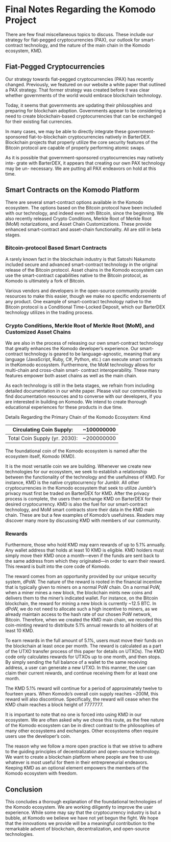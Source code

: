 # Final Notes Regarding the Komodo Project

There are few final miscellaneous topics to discuss. These include our strategy for fiat-pegged cryptocurrencies (PAX), our outlook for smart-contract technology, and the nature of the main chain in the Komodo ecosystem, KMD.

## Fiat-Pegged Cryptocurrencies

Our strategy towards fiat-pegged cryptocurrencies (PAX) has recently changed. Previously, we featured on our website a white paper that outlined a PAX strategy. That former strategy was created before it was clear whether governments of the world would embrace blockchain technology.

Today, it seems that governments are updating their philosophies and preparing for blockchain adoption. Governments appear to be considering a need to create blockchain-based cryptocurrencies that can be exchanged for their existing fiat currencies.

In many cases, we may be able to directly integrate these government-sponsored fiat-to-blockchain cryptocurrencies natively in BarterDEX. Blockchain projects that properly utilize the core security features of the Bitcoin protocol are capable of properly performing atomic swaps.

As it is possible that government-sponsored cryptocurrencies may natively inte- grate with BarterDEX, it appears that creating our own PAX technology may be un- necessary. We are putting all PAX endeavors on hold at this time.

## Smart Contracts on the Komodo Platform

There are several smart-contract options available in the Komodo ecosystem. The options based on the Bitcoin protocol have been included with our technology, and indeed even with Bitcoin, since the beginning. We also recently released Crypto Conditions, Merkle Root of Merkle Root (MoM) notarizations, and Asset Chain Customizations. These provide enhanced smart-contract and asset-chain functionality. All are still in beta stages.

### Bitcoin-protocol Based Smart Contracts

A rarely known fact in the blockchain industry is that Satoshi Nakamoto included secure and advanced smart-contract technology in the original release of the Bitcoin protocol. Asset chains in the Komodo ecosystem can use the smart-contract capabilities native to the Bitcoin protocol, as Komodo is ultimately a fork of Bitcoin.

Various vendors and developers in the open-source community provide resources to make this easier, though we make no specific endorsements of any product. One example of smart-contract technology native to the Bitcoin protocol is a Conditional Time-Locked Deposit, which our BarterDEX technology utilizes in the trading process.

### Crypto Conditions, Merkle Root of Merkle Root (MoM), and Customized Asset Chains

We are also in the process of releasing our own smart-contract technology that greatly enhances the Komodo developer’s experience. Our smart-contract technology is geared to be language-agnostic, meaning that any language (JavaScript, Ruby, C#, Python, etc.) can execute smart contracts in theKomodo ecosystem. Furthermore, the MoM technology allows for multi-chain and cross-chain smart- contract interoperability. These many features empower both asset chains as well as the main chain.

As each technology is still in the beta stages, we refrain from including detailed documentation in our white paper. Please visit our communities to find documentation resources and to converse with our developers, if you are interested in building on Komodo. We intend to create thorough educational experiences for these products in due time.

Details Regarding the Primary Chain of the Komodo Ecosystem: Kmd


| Circulating Coin Supply:      | \~100000000 |
|-------------------------------|-------------|
| Total Coin Supply (yr. 2030): | \~200000000 |

The foundational coin of the Komodo ecosystem is named after the ecosystem itself, Komodo (KMD).

It is the most versatile coin we are building. Whenever we create new technologies for our ecosystem, we seek to establish a relationship between the functionality of the technology and the usefulness of KMD. For instance, KMD is the native cryptocurrency for Jumblr. All other cryptocurrencies in the Komodo ecosystem that seek to utilize Jumblr’s privacy must first be traded on BarterDEX for KMD. After the privacy process is complete, the users then exchange KMD on BarterDEX for their desired cryptocurrency. KMD is also the fuel for our smart-contract technology, and MoM smart contracts store their data in the KMD main chain. These are but a few examples of Komodo’s usefulness. Readers may discover many more by discussing KMD with members of our community.

### Rewards

Furthermore, those who hold KMD may earn rewards of up to 5.1% annually. Any wallet address that holds at least 10 KMD is eligible. KMD holders must simply move their KMD once a month—even if the funds are sent back to the same address from which they originated—in order to earn their reward. This reward is built into the core code of Komodo.

The reward comes from an opportunity provided by our unique security system, dPoW. The nature of the reward is rooted in the financial incentive that is typically given to miners on a normal PoW chain. On a normal PoW, when a miner mines a new block, the blockchain mints new coins and delivers them to the miner’s indicated wallet. For instance, on the Bitcoin blockchain, the reward for mining a new block is currently ~12.5 BTC. In dPoW, we do not need to allocate such a high incentive to miners, as we already maintain access to the hash rate of our chosen PoW network, Bitcoin. Therefore, when we created the KMD main chain, we recoded this coin-minting reward to distribute 5.1% annual rewards to all holders of at least 10 KMD.

To earn rewards in the full amount of 5.1%, users must move their funds on the blockchain at least once per month. The reward is calculated as a part of the UTXO transfer process of this paper for details on UTXOs). The KMD code only calculates rewards for UTXOs up to one month, and then stops. By simply sending the full balance of a wallet to the same receiving address, a user can generate a new UTXO. In this manner, the user can claim their current rewards, and continue receiving them for at least one month.

The KMD 5.1% reward will continue for a period of approximately twelve to fourteen years. When Komodo’s overall coin supply reaches ~200M, this reward will also discontinue. Specifically, the reward will cease when the KMD chain reaches a block height of 7777777.

It is important to note that no one is forced into using KMD in our ecosystem. We are often asked why we chose this route, as the free nature of the Komodo ecosystem can be in direct contrast to the philosophies of many other ecosystems and exchanges.  Other ecosystems often require users use the developer’s coin.

The reason why we follow a more open practice is that we strive to adhere to the guiding principles of decentralization and open-source technology. We want to create a blockchain platform where people are free to use whatever is most useful for them in their entrepreneurial endeavors. Keeping KMD as an optional element empowers the members of the Komodo ecosystem with freedom.

## Conclusion

This concludes a thorough explanation of the foundational technologies of the Komodo ecosystem. We are working diligently to improve the user experience. While some may say that the cryptocurrency industry is but a bubble, at Komodo we believe we have not yet begun the fight. We hope that the innovations we provide will be a meaningful contribution to the remarkable advent of blockchain, decentralization, and open-source technologies.

